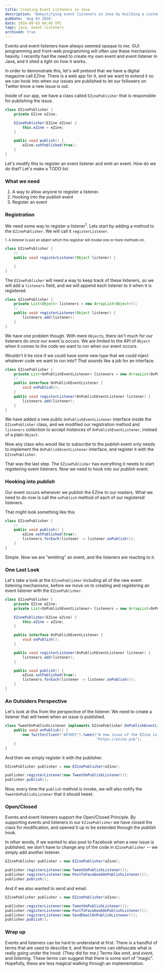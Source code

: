 ```yaml
---
title: Creating Event Listeners in Java
description: 'Demystifying event listeners in Java by building a custom event system for publishing notifications.'
pubDate: 'Aug 03 2016'
date: 2016-08-03 04:45 UTC
tags: java, event listeners
archived: true
---
```



Events and event listeners have always seemed opaque to me. GUI programming and front-web programming will often use these mechanisms heavily. I recently had the need to create my own event and event listener in Java, and it shed a light on how it works.

In order to demonstrate this, let's will pretend that we have a digital magazine call _EZine_. There is a web app for it, and we want to extend it so we can hook into when our issues are published to let our followers on Twitter know a new issue is out.

Inside of our app, we have a class called `EZinePublisher` that is responsible for publishing the issue.

```java
class EZinePublisher {
    private EZine eZine;

    EZinePublisher(EZine eZine) {
        this.eZine = eZine;
    }

    public void publish() {
        eZine.setPublished(true);
    }
}
```

Let's modify this to register an event listener and emit an event. How do we do that? Let's make a TODO list.

### What we need

1. A way to allow anyone to register a listener.
2. Hooking into the _publish_ event
3. Register an event

### Registration

We need some way to register a listener<sup>1</sup>. Lets start by adding a method to the `EZinePublisher`. We will call it `registerListener`.

<sub>1. A listener is just an object which the registrar will invoke one or more methods on.</sub>

```java
class EZinePublisher {
    // ...
    public void registerListener(Object listener) {

    }
}
```

The `EZinePublisher` will need a way to keep track of these listeners, so we will add a `listeners` field, and we will append each listener to it when it is registered.

```java
class EZinePublisher {
    private List<Object> listeners = new ArrayList<Object>();
    // ...
    public void registerListener(Object listener) {
        listeners.add(listener);
    }
}
```

We have one problem though. With mere `Object`s, there isn't much for our listeners do once our event is occurs. We are limited to the API of `Object` when it comes to the code we want to run when our event occurs.

Wouldn't it be nice if we could have some new type that we could inject whatever code we want to run into? That sounds like a job for an interface.

```java
class EZinePublisher {
    private List<OnPublishEventListener> listeners = new ArrayList<OnPublishEventListener>();
    // ...
    public interface OnPublishEventListener {
        void onPublish();
    }
    public void registerListener(OnPublishEventListener listener) {
        listeners.add(listener);
    }
}
```

We have added a new public `OnPublishEventListener` interface inside the `EZinePublisher` class, and we modified our registration method and `listeners` collection to accept instances of `OnPublishEventListener`, instead of a plain `Object`.

Now any class who would like to subscribe to the _publish_ event only needs to implement the `OnPublishEventListener` interface, and register it with the `EZinePublisher`.

That was the last step. The `EZinePublisher` has everything it needs to start registering event listeners. Now we need to hook into our _publish_ event.

### Hooking into _publish_

Our event occurs whenever we publish the EZine to our readers. What we need to do now is call the `onPublish` method of each of our registered listeners.

That might look something like this

```java
class EZinePublisher {
    // ...
    public void publish() {
        eZine.setPublished(true);
        listeners.forEach(listener -> listener.onPublish());
    }
}
```

Simple. Now we are "emitting" an event, and the listeners are reacting to it.


### One Last Look

Let's take a look at the `EZinePublisher` including all of the new event listening mechanisms, before we move on to creating and registering an event listener with the `EZinePublisher`.

```java
class EZinePublisher {
    private EZine eZine;
    private List<OnPublishEventListener> listeners = new ArrayList<OnPublishEventListener>();

    EZinePublisher(EZine eZine) {
        this.eZine = eZine;
    }

    public interface OnPublishEventListener {
        void onPublish();
    }

    public void registerListener(OnPublishEventListener listener) {
        listeners.add(listener);
    }

    public void publish() {
        eZine.setPublished(true);
        listeners.forEach(listener -> listener.onPublish());
    }
}
```

### An Outsiders Perspective


Let's look at this from the perspective of the listener. We need to create a listener that will tweet when an issue is published.

```java
class TweetOnPublishListener implements EZinePublisher.OnPublishEventListener {
    public void onPublish() {
        new TwitterClient("APIKEY").tweet("A new issue of the EZine is out!\n" + 
                                          "https://ezine.pub");
    }
}
```

And then we simply register it with the publisher.

```java
EZinePublisher publisher = new EZinePublisher(eZine);

publisher.registerListener(new TweetOnPublishListener());
publisher.publish();
```

Now, every time the `publish` method is invoke, we will also notify the `TweetOnPublishListener` that it should tweet.

### Open/Closed

Events and event listeners support the Open/Closed Principle. By supporting events and listeners in our `EZinePublisher` we have closed the class for modification, and opened it up to be extended through the _publish_ hook.

In other words, if we wanted to also post to Facebook when a new issue is published, we don't have to change any of the code in `EZinePublisher` -- we simply add another listener.

```java
EZinePublisher publisher = new EZinePublisher(eZine);

publisher.registerListener(new TweetOnPublishListener());
publisher.registerListener(new PostToFacebookOnPublishListener());
publisher.publish();
```

And if we also wanted to send and email.

```java
EZinePublisher publisher = new EZinePublisher(eZine);

publisher.registerListener(new TweetOnPublishListener());
publisher.registerListener(new PostToFacebookOnPublishListener());
publisher.registerListener(new SendEmailOnPublishListener());
publisher.publish();
```

### Wrap up

Events and listeners can be hard to understand at first. There is a handful of terms that are used to describe it, and those terms can obfuscate what is really going under the hood. (They did for me.) Terms like _emit_, and _event_, and _listening_. These terms can suggest that there is some sort of "magic". Hopefully, these are less magical walking through an implementation.
